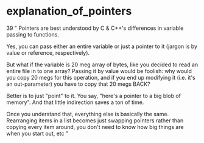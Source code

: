 # explanation_of_pointers
39
"
Pointers are best understood by C & C++'s differences in variable passing to functions.

Yes, you can pass either an entire variable or just a pointer to it (jargon is by value or reference, respectively).

But what if the variable is 20 meg array of bytes, like you decided to read an entire file in to one array? Passing it by value would be foolish: why would you copy 20 megs for this operation, and if you end up modifying it (i.e. it's an out-parameter) you have to copy that 20 megs BACK?

Better is to just "point" to it. You say, "here's a pointer to a big blob of memory". And that little indirection saves a ton of time.

Once you understand that, everything else is basically the same. Rearranging items in a list becomes just swapping pointers rather than copying every item around, you don't need to know how big things are when you start out, etc
"
